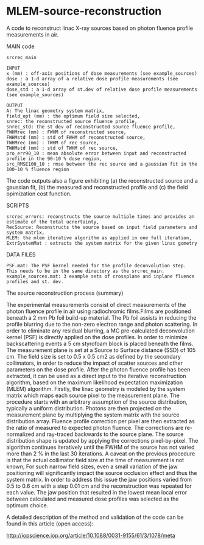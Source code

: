 # MLEM-source-reconstruction

A code to reconstruct linac X-ray sources based on photon fluence profile measurements in air. 

MAIN code
    
    srcrec_main

    INPUT    
    x (mm) : off-axis positions of dose measurements (see example_sources)
    dose : a 1-d array of a relative dose profile measurements (see example_sources)
    dose_std : a 1-d array of st.dev of relative dose profile measurements (see example_sources)
    
    OUTPUT 
    A: The linac geometry system matrix,
    field_opt (mm) : the optimum field size selected, 
    snrec: the reconstructed source fluence profile, 
    snrec_std: the st dev of reconstructed source fluence profile,
    FWHMrec (mm) : FWHM of reconstructed source,
    FWHMstd (mm) : std of FWHM of reconstructed source,
    TWHMrec (mm) : TWHM of rec source, 
    TWHMstd (mm) : std of TWHM of rec source, 
    pro_err90_10 : mean absolute error between input and reconstructed profile in the 90-10 % dose region, 
    src_RMSE100_10 : rmse between the rec source and a gaussian fit in the 100-10 % fluence region
    
The code outputs also a figure exhibiting (a) the reconstructed source and a gaussian fit, 
(b) the measured and reconstructed profile and (c) the field opimization cost function.

SCRIPTS

    srcrec_errors: reconstructs the source multiple times and provides an estimate of the total ucnertainty,
    RecSource: Reconstructs the source based on input field parameters and system matrix,
    MLEM: the mlem iterative algorithm as applied in one full iteration,
    ExtrSystemMat : extracts the system matrix for the given linac gometry
    
DATA FILES

    PSF.mat: The PSF kernel needed for the profile deconvolution step. This needs to be in the same directory as the srcrec_main.
    example_sources.mat: 3 example sets of crossplane and inplane fluence profiles and st. dev. 


The source reconstruction process (summary)

The experimental measurements consist of direct measurements of the photon fluence profile in air using radiochromic films.Films are positioned beneath a 2 mm Pb foil build-up material. The Pb foil assists in reducing the profile blurring due to the non-zero electron range and photon scattering. In order to eliminate any residual blurring, a MC pre-calculated deconvolution kernel (PSF) is directly
applied on the dose profiles.  In order to minimize backscattering events a 5 cm styrofoam block is placed beneath the films. The
measurement plane is set at a Source to Surface distance (SSD) of 105 cm. The field size is set to 0.5 x 0.5 cm2 as defined by the secondary collimators, in order to reduce the impact of scatter sources and other parameters on the dose profile.
After the photon fluence profile has been extracted, it can be used as a direct input to the iterative reconstruction algorithm, based on the maximum likelihood expectation maximization (MLEM) algorithm. Firstly, the linac geometry is modeled
by the system matrix which maps each source pixel to the measurement plane. The procedure starts with an arbitrary assumption of the source distribution, typically a uniform distribution. Photons are then projected on the measurement plane by multiplying the system matrix with the source distribution array. Fluence profile correction per pixel are then extracted as the ratio of measured to expected photon  fluence. The corrections are re-normalized and ray-traced backwards to the source plane. The source distribution shape is updated by applying the corrections pixel-by-pixel. The algorithm continues iteratively until the FWHM of the source has not varied
more than 2 % in the last 30 iterations. A caveat on the previous procedure is that the actual collimator field size at the time of measurement is not known, For such narrow field sizes, even a small variation of the jaw positioning will significantly impact the source occlusion effect and thus the system matrix. In order to address this issue the jaw positions varied from 0.5 to 0.6 cm with a step 0.01 cm and the reconstruction was repeated for each value. The jaw position that resulted in the lowest mean local error between
calculated and measured dose profiles was selected as the optimum choice.


A detailed description of the method and validation of the code can be found in this article (open access): 

http://iopscience.iop.org/article/10.1088/0031-9155/61/3/1078/meta
